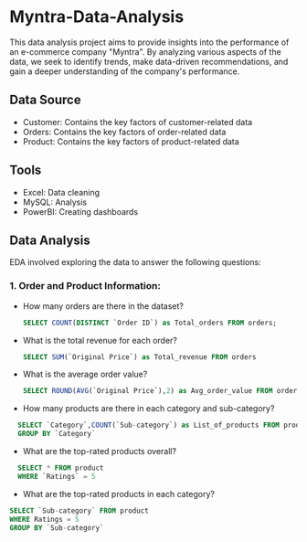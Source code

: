 # Myntra-Data-Analysis

This data analysis project aims to provide insights into the performance of an e-commerce company "Myntra". By analyzing various aspects of the data, we seek to identify trends, make data-driven recommendations, and gain a deeper understanding of the company's performance.

## Data Source
- Customer: Contains the key factors of customer-related data
- Orders: Contains the key factors of order-related data
- Product: Contains the key factors of product-related data

## Tools
- Excel: Data cleaning
- MySQL: Analysis
- PowerBI: Creating dashboards

## Data Analysis
EDA involved exploring the data to answer the following questions:
### 1. Order and Product Information:
- How many orders are there in the dataset?
  ```sql
  SELECT COUNT(DISTINCT `Order ID`) as Total_orders FROM orders;
  ```
- What is the total revenue for each order?
  ```sql
  SELECT SUM(`Original Price`) as Total_revenue FROM orders
  ```
- What is the average order value?
  ```sql
  SELECT ROUND(AVG(`Original Price`),2) as Avg_order_value FROM orders
  ```
- How many products are there in each category and sub-category?
```sql
  SELECT `Category`,COUNT(`Sub-category`) as List_of_products FROM product
  GROUP BY `Category`
```
- What are the top-rated products overall?
```sql
  SELECT * FROM product
  WHERE `Ratings` = 5
```
- What are the top-rated products in each category?
```sql
SELECT `Sub-category` FROM product
WHERE Ratings = 5
GROUP BY `Sub-category`
```
